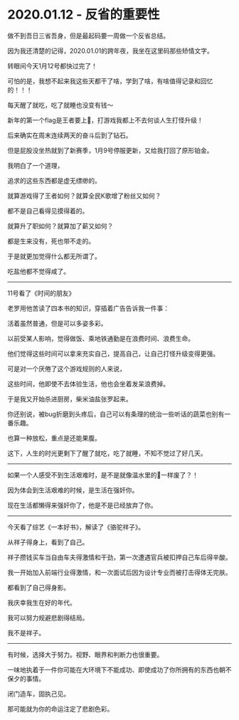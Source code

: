 # 2020.01.12 - 反省的重要性

做不到吾日三省吾身，但是最起码要一周做一个反省总结。

因为我还清楚的记得，2020.01.01的跨年夜，我坐在这里码那些矫情文字。

转眼间今天1月12号都快过完了！

可怕的是，我想不起来我这些天都干了啥，学到了啥，有啥值得记录和回忆的！！！

每天醒了就吃，吃了就睡也没变有钱～

新年的第一个flag是王者要上💎，打游戏我都上不去何谈人生打怪升级！

后来确实在周末连续两天的奋斗后到了钻石。

但是屁股没坐热就到了新赛季，1月9号停服更新，又给我打回了原形铂金。

我明白了一个道理，

追求的这些东西都是虚无缥缈的。

就算游戏得了王者如何？就算全民K歌增了粉丝又如何？

都不是自己看得见摸得着的。

就算升了职如何？就算加了薪又如何？

都是生来没有，死也带不走的。

于是就更加觉得什么都无所谓了。

吃盐他都不觉得咸了。

---

11号看了《时间的朋友》

老罗用他苦读了四本书的知识，穿插着广告告诉我一件事：

活着虽然普通，但是可以多姿多彩。

以前受某人影响，觉得做饭、乘地铁通勤是在浪费时间、浪费生命。

他们觉得这些时间可以拿来充实自己，提高自己，让自己打怪升级变得更强。

可是对一个厌倦了这个游戏规则的人来说，

这些时间，他即使不去体验生活，他也会坐着发呆浪费掉。

于是我又开始杀进厨房，柴米油盐张罗起来。

你还别说，被bug折磨到头疼后，自己可以有条理的统治一些听话的蔬菜也别有一番乐趣。

也算一种放松，重点是还能果腹。

这下，人生的时光更剩下了醒了就吃，吃了就睡，不知不觉过了好几天。

--- 

如果一个人感受不到生活艰难时，是不是就像温水里的🐸一样废了？！

因为体会到生活艰难的时候，是生活在强奸你。

现在生活都懒得来强奸你了，他是不是已经放弃了你。

---

今天看了综艺《一本好书》，解读了《骆驼祥子》。

从祥子得身上，看到了自己。

祥子攒钱买车当自由车夫得激情和干劲，第一次遭遇官兵被扣押自己车后得辛酸。

我一开始加入前端行业得激情，和一次面试后因为设计专业而被打击得体无完肤。

都看到了自己得身影。

我庆幸我生在好的年代。

我可以努力规避悲剧得结局。

我不是祥子。

--- 

有时候，选择大于努力。视野、眼界和判断力也很重要。

一味地执着于一件你可能在大环境下不能成功、即使成功了你所拥有的东西也朝不保夕的事情。

闭门造车，固执己见。

那可能就为你的命运注定了悲剧色彩。
